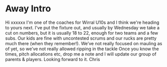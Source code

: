 # Away Intro

Hi xxxxxx
I'm one of the coaches for Wirral U10s and I think we're heading to yours next.
I've put the fixture out, and usually by Wednesday we take a cut on numbers, but it is usually 18 to 22, enough for two teams and a few subs.
Our kids are fine with uncontested scrums and our rucks are pretty much there (when they remember!). We’ve not really focused on mauling as of yet, so we’ve not really allowed ripping in the tackle
Once you know the times, pitch allocations etc, drop me a note and I will update our group of parents & players.
Looking forward to it.
Chris